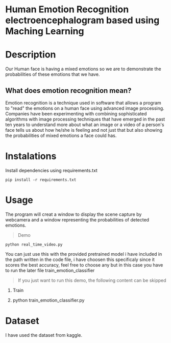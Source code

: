 # Human Emotion Recognition electroencephalogram based using Maching Learning

# Description

Our Human face is having a mixed emotions so we are to demonstrate the probabilities of these emotions that we have.

## What does emotion recognition mean?

Emotion recognition is a technique used in software that allows a program to "read" the emotions on a human face using advanced image processing. Companies have been experimenting with combining sophisticated algorithms with image processing techniques that have emerged in the past ten years to understand more about what an image or a video of a person's face tells us about how he/she is feeling and not just that but also showing the probabilities of mixed emotions a face could has.

# Instalations

Install dependencies using requirements.txt

```
pip install -r requirements.txt
```

# Usage

The program will creat a window to display the scene capture by webcamera and a window representing the probabilities of detected emotions.

> Demo

```
python real_time_video.py
```


You can just use this with the provided pretrained model i have included in the path written in the code file, i have choosen this specificaly since it scores the best accuracy, feel free to choose any but in this case you have to run the later file train_emotion_classifier

> If you just want to run this demo, the following content can be skipped

1. Train

2. python train_emotion_classifier.py

# Dataset

I have used the dataset from kaggle.



